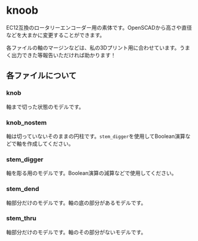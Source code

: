 # knoob
EC12互換のロータリーエンコーダー用の素体です。OpenSCADから高さや直径などを大まかに変更することができます。

各ファイルの軸のマージンなどは、私の3Dプリント用に合わせています。うまく出力できた等報告いただければ助かります！

## 各ファイルについて
### knob
軸まで切った状態のモデルです。

### knob_nostem
軸は切っていないそのままの円柱です。`stem_digger`を使用してBoolean演算などで軸を作成してください。

### stem_digger
軸を彫る用のモデルです。Boolean演算の減算などで使用してください。

### stem_dend
軸部分だけのモデルです。軸の底の部分があるモデルです。

### stem_thru
軸部分だけのモデルです。軸のその部分がないモデルです。

